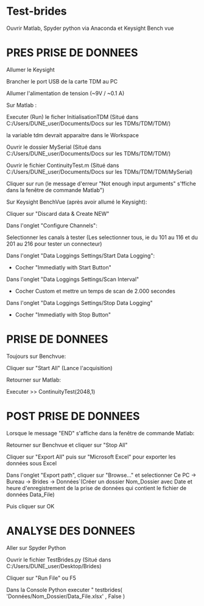 # Test-brides

Ouvrir Matlab, Spyder python via Anaconda et Keysight Bench vue

#      PRES PRISE DE DONNEES 

Allumer le Keysight

Brancher le port USB de la carte TDM au PC

Allumer l'alimentation de tension (~9V / ~0.1 A)

Sur Matlab :

Executer (Run) le ficher InitialisationTDM (Situé dans C:/Users/DUNE_user/Documents/Docs sur les TDMs/TDM/TDM/) 

la variable tdm devrait apparaitre dans le Workspace

Ouvrir le dossier MySerial (Situé dans C:/Users/DUNE_user/Documents/Docs sur les TDMs/TDM/TDM/)

Ouvrir le fichier ContinuityTest.m (Situé dans C:/Users/DUNE_user/Documents/Docs sur les TDMs/TDM/TDM/MySerial)

Cliquer sur run (le message d'erreur "Not enough input arguments" s'ffiche dans la fenêtre de commande Matlab")


Sur Keysight BenchVue (après avoir allumé le Keysight):

Cliquer sur "Discard data & Create NEW"

Dans l'onglet "Configure Channels":

Selectionner les canals à tester (Les selectionner tous, ie du 101 au 116 et du 201 au 216 pour tester un connecteur)

Dans l'onglet "Data Loggings Settings/Start Data Logging":

  - Cocher "Immediatly with Start Button"

Dans l'onglet "Data Loggings Settings/Scan Interval"

  - Cocher Custom et mettre un temps de scan de 2.000 secondes

Dans l'onglet "Data Loggings Settings/Stop Data Logging"

  - Cocher "Immediatly with Stop Button"

#      PRISE DE DONNEES

Toujours sur Benchvue:

Cliquer sur "Start All" (Lance l'acquisition)

Retourner sur Matlab:

Executer >> ContinuityTest(2048,1)

#      POST PRISE DE DONNEES

Lorsque le message "END" s'affiche dans la fenêtre de commande Matlab:

Retourner sur Benchvue et cliquer sur "Stop All"

Cliquer sur "Export All" puis sur "Microsoft Excel" pour exporter les données sous Excel

Dans l'onglet "Export path", cliquer sur "Browse..." et selectionner Ce PC -> Bureau -> Brides -> Données`(Créer un dossier Nom_Dossier avec Date et heure d'enregistrement de la prise de données qui contient le fichier de données Data_File)

Puis cliquer sur OK

#      ANALYSE DES DONNEES 

Aller sur Spyder Python

Ouvrir le fichier TestBrides.py (Situé dans C:/Users/DUNE_user/Desktop/Brides)

Cliquer sur "Run File" ou F5

Dans la Console Python executer " testbrides( 'Données/Nom_Dossier/Data_File.xlsx' , False )

